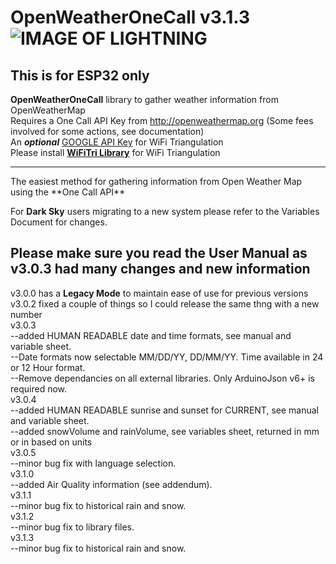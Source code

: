 # OpenWeatherOneCall v3.1.3   ![IMAGE OF LIGHTNING](https://github.com/JHershey69/OpenWeatherOneCall/blob/master/images/lightning.jpg)
## This is for ESP32 only 

**OpenWeatherOneCall** library to gather weather information from OpenWeatherMap
<br>Requires a One Call API Key from http://openweathermap.org (Some fees involved for some actions, see documentation)<br>
An _**optional**_ [GOOGLE API Key](https://developers.google.com/maps/documentation/javascript/get-api-key) for WiFi Triangulation<br> 
Please install [**WiFiTri Library**](http://www.github.com/jhershey69/WiFiTri) for WiFi Triangulation
<hr>
The easiest method for gathering information from Open Weather Map using the **One Call API**

For **Dark Sky** users migrating to a new system please refer to the Variables Document for changes.

## Please make sure you read the User Manual as v3.0.3 had many changes and new information
v3.0.0 has a **Legacy Mode** to maintain ease of use for previous versions
<br>v3.0.2 fixed a couple of things so I could release the same thng with a new number
<br>v3.0.3 
<br>--added HUMAN READABLE date and time formats, see manual and variable sheet.
<br>--Date formats now selectable MM/DD/YY, DD/MM/YY. Time available in 24 or 12 Hour format.
<br>--Remove dependancies on all external libraries. Only ArduinoJson v6+ is required now.
<br>v3.0.4 
<br>--added HUMAN READABLE sunrise and sunset for CURRENT, see manual and variable sheet.
<br>--added snowVolume and rainVolume, see variables sheet, returned in mm or in based on units
<br>v3.0.5 
<br>--minor bug fix with language selection.
<br>v3.1.0 
<br>--added Air Quality information (see addendum).
<br>v3.1.1 
<br>--minor bug fix to historical rain and snow.
<br>v3.1.2 
<br>--minor bug fix to library files.
<br>v3.1.3 
<br>--minor bug fix to historical rain and snow.
